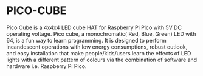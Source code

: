 # PICO-CUBE
Pico Cube is a 4x4x4 LED cube HAT for Raspberry Pi Pico with 5V DC operating voltage. Pico cube, a monochromatic( Red, Blue, Green) LED with 64, is a fun way to learn programming. It is designed to perform incandescent operations with low energy consumptions, robust outlook, and easy installation that make people/kids/users learn the effects of LED lights with a different pattern of colours via the combination of software and hardware i.e. Raspberry Pi Pico.
